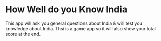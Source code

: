 # How Well do you Know India
This app will ask you general questions about India & will test you knowledge about India.
Thsi is a game app so it will also show your total score at the end.
